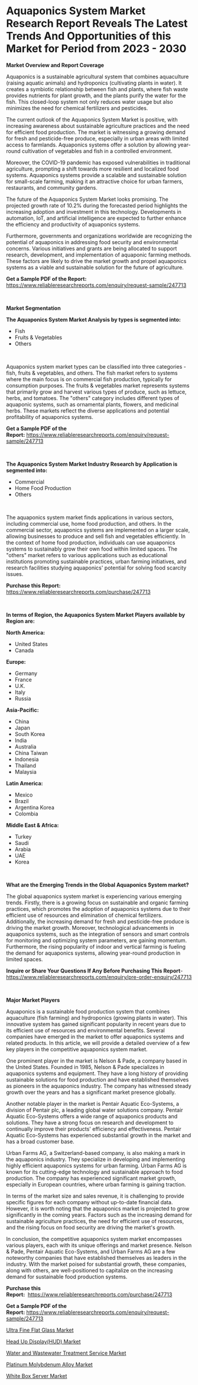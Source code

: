 <p><h1>Aquaponics System Market Research Report Reveals The Latest Trends And Opportunities of this Market for Period from 2023 - 2030</h1></p><p><strong>Market Overview and Report Coverage</strong></p>
<p><p>Aquaponics is a sustainable agricultural system that combines aquaculture (raising aquatic animals) and hydroponics (cultivating plants in water). It creates a symbiotic relationship between fish and plants, where fish waste provides nutrients for plant growth, and the plants purify the water for the fish. This closed-loop system not only reduces water usage but also minimizes the need for chemical fertilizers and pesticides.</p><p>The current outlook of the Aquaponics System Market is positive, with increasing awareness about sustainable agriculture practices and the need for efficient food production. The market is witnessing a growing demand for fresh and pesticide-free produce, especially in urban areas with limited access to farmlands. Aquaponics systems offer a solution by allowing year-round cultivation of vegetables and fish in a controlled environment.</p><p>Moreover, the COVID-19 pandemic has exposed vulnerabilities in traditional agriculture, prompting a shift towards more resilient and localized food systems. Aquaponics systems provide a scalable and sustainable solution for small-scale farming, making it an attractive choice for urban farmers, restaurants, and community gardens.</p><p>The future of the Aquaponics System Market looks promising. The projected growth rate of 10.2% during the forecasted period highlights the increasing adoption and investment in this technology. Developments in automation, IoT, and artificial intelligence are expected to further enhance the efficiency and productivity of aquaponics systems.</p><p>Furthermore, governments and organizations worldwide are recognizing the potential of aquaponics in addressing food security and environmental concerns. Various initiatives and grants are being allocated to support research, development, and implementation of aquaponic farming methods. These factors are likely to drive the market growth and propel aquaponics systems as a viable and sustainable solution for the future of agriculture.</p></p>
<p><strong>Get a Sample PDF of the Report:</strong> <a href="https://www.reliableresearchreports.com/enquiry/request-sample/247713">https://www.reliableresearchreports.com/enquiry/request-sample/247713</a></p>
<p>&nbsp;</p>
<p><strong>Market Segmentation</strong></p>
<p><strong>The Aquaponics System Market Analysis by types is segmented into:</strong></p>
<p><ul><li>Fish</li><li>Fruits & Vegetables</li><li>Others</li></ul></p>
<p>&nbsp;</p>
<p><p>Aquaponics system market types can be classified into three categories - fish, fruits & vegetables, and others. The fish market refers to systems where the main focus is on commercial fish production, typically for consumption purposes. The fruits & vegetables market represents systems that primarily grow and harvest various types of produce, such as lettuce, herbs, and tomatoes. The "others" category includes different types of aquaponic systems, such as ornamental plants, flowers, and medicinal herbs. These markets reflect the diverse applications and potential profitability of aquaponics systems.</p></p>
<p><strong>Get a Sample PDF of the Report:</strong>&nbsp;<a href="https://www.reliableresearchreports.com/enquiry/request-sample/247713">https://www.reliableresearchreports.com/enquiry/request-sample/247713</a></p>
<p>&nbsp;</p>
<p><strong>The Aquaponics System Market Industry Research by Application is segmented into:</strong></p>
<p><ul><li>Commercial</li><li>Home Food Production</li><li>Others</li></ul></p>
<p>&nbsp;</p>
<p><p>The aquaponics system market finds applications in various sectors, including commercial use, home food production, and others. In the commercial sector, aquaponics systems are implemented on a larger scale, allowing businesses to produce and sell fish and vegetables efficiently. In the context of home food production, individuals can use aquaponics systems to sustainably grow their own food within limited spaces. The "others" market refers to various applications such as educational institutions promoting sustainable practices, urban farming initiatives, and research facilities studying aquaponics' potential for solving food scarcity issues.</p></p>
<p><strong>Purchase this Report:</strong>&nbsp; <a href="https://www.reliableresearchreports.com/purchase/247713">https://www.reliableresearchreports.com/purchase/247713</a></p>
<p>&nbsp;</p>
<p><strong>In terms of Region, the Aquaponics System Market Players available by Region are:</strong></p>
<p>
    <p> <strong> North America: </strong>
        <ul>
            <li>United States</li>
            <li>Canada</li>
        </ul>
        </p> 
    <p> <strong> Europe: </strong>
        <ul>
            <li>Germany</li>
            <li>France</li>
            <li>U.K.</li>
            <li>Italy</li>
            <li>Russia</li>
        </ul>
        </p> 
    <p> <strong> Asia-Pacific: </strong>
        <ul>
            <li>China</li>
            <li>Japan</li>
            <li>South Korea</li>
            <li>India</li>
            <li>Australia</li>
            <li>China Taiwan</li>
            <li>Indonesia</li>
            <li>Thailand</li>
            <li>Malaysia</li>
        </ul>
        </p> 
    <p> <strong> Latin America: </strong>
        <ul>
            <li>Mexico</li>
            <li>Brazil</li>
            <li>Argentina Korea</li>
            <li>Colombia</li>
        </ul>
        </p> 
    <p> <strong> Middle East & Africa: </strong>
        <ul>
            <li>Turkey</li>
            <li>Saudi</li>
            <li>Arabia</li>
            <li>UAE</li>
            <li>Korea</li>
        </ul>
    </p>
    </p>
<p>&nbsp;</p>
<p><strong>What are the Emerging Trends in the Global Aquaponics System market?</strong></p>
<p><p>The global aquaponics system market is experiencing various emerging trends. Firstly, there is a growing focus on sustainable and organic farming practices, which promotes the adoption of aquaponics systems due to their efficient use of resources and elimination of chemical fertilizers. Additionally, the increasing demand for fresh and pesticide-free produce is driving the market growth. Moreover, technological advancements in aquaponics systems, such as the integration of sensors and smart controls for monitoring and optimizing system parameters, are gaining momentum. Furthermore, the rising popularity of indoor and vertical farming is fueling the demand for aquaponics systems, allowing year-round production in limited spaces.</p></p>
<p><strong>Inquire or Share Your Questions If Any Before Purchasing This Report</strong>- <a href="https://www.reliableresearchreports.com/enquiry/pre-order-enquiry/247713">https://www.reliableresearchreports.com/enquiry/pre-order-enquiry/247713</a></p>
<p>&nbsp;</p>
<p><strong>Major Market Players</strong></p>
<p><p>Aquaponics is a sustainable food production system that combines aquaculture (fish farming) and hydroponics (growing plants in water). This innovative system has gained significant popularity in recent years due to its efficient use of resources and environmental benefits. Several companies have emerged in the market to offer aquaponics systems and related products. In this article, we will provide a detailed overview of a few key players in the competitive aquaponics system market.</p><p>One prominent player in the market is Nelson & Pade, a company based in the United States. Founded in 1985, Nelson & Pade specializes in aquaponics systems and equipment. They have a long history of providing sustainable solutions for food production and have established themselves as pioneers in the aquaponics industry. The company has witnessed steady growth over the years and has a significant market presence globally.</p><p>Another notable player in the market is Pentair Aquatic Eco-Systems, a division of Pentair plc, a leading global water solutions company. Pentair Aquatic Eco-Systems offers a wide range of aquaponics products and solutions. They have a strong focus on research and development to continually improve their products' efficiency and effectiveness. Pentair Aquatic Eco-Systems has experienced substantial growth in the market and has a broad customer base.</p><p>Urban Farms AG, a Switzerland-based company, is also making a mark in the aquaponics industry. They specialize in developing and implementing highly efficient aquaponics systems for urban farming. Urban Farms AG is known for its cutting-edge technology and sustainable approach to food production. The company has experienced significant market growth, especially in European countries, where urban farming is gaining traction.</p><p>In terms of the market size and sales revenue, it is challenging to provide specific figures for each company without up-to-date financial data. However, it is worth noting that the aquaponics market is projected to grow significantly in the coming years. Factors such as the increasing demand for sustainable agriculture practices, the need for efficient use of resources, and the rising focus on food security are driving the market's growth.</p><p>In conclusion, the competitive aquaponics system market encompasses various players, each with its unique offerings and market presence. Nelson & Pade, Pentair Aquatic Eco-Systems, and Urban Farms AG are a few noteworthy companies that have established themselves as leaders in the industry. With the market poised for substantial growth, these companies, along with others, are well-positioned to capitalize on the increasing demand for sustainable food production systems.</p></p>
<p><strong>Purchase this Report:</strong>&nbsp;&nbsp;<a href="https://www.reliableresearchreports.com/purchase/247713">https://www.reliableresearchreports.com/purchase/247713</a></p>
<p></p>
<p><strong>Get a Sample PDF of the Report:</strong>&nbsp;<a href="https://www.reliableresearchreports.com/enquiry/request-sample/247713">https://www.reliableresearchreports.com/enquiry/request-sample/247713</a></p>
<p><p><a href="https://medium.com/@torreyjones2023/ultra-fine-flat-glass-market-share-evolution-and-market-growth-trends-2023-2030-655b752e92da">Ultra Fine Flat Glass Market</a></p><p><a href="https://www.linkedin.com/pulse/head-up-displayhud-market-research-report-provides-thorough-ndc4e/">Head Up Display(HUD) Market</a></p><p><a href="https://github.com/FassouRP/Market-Research-Report-List-1/blob/main/water-and-wastewater-treatment-service-market.md">Water and Wastewater Treatment Service Market</a></p><p><a href="https://medium.com/@cleogerhold/platinum-molybdenum-alloy-market-comprehensive-assessment-by-type-application-and-geography-ffdc6fd107b0">Platinum Molybdenum Alloy Market</a></p><p><a href="https://github.com/ashepherd82/Market-Research-Report-List-1/blob/main/white-box-server-market.md">White Box Server Market</a></p></p>